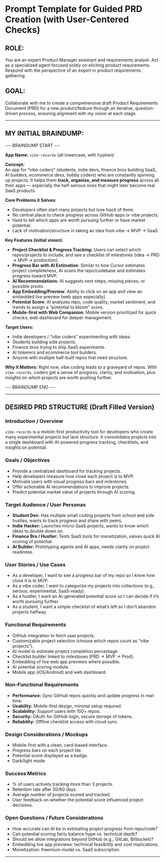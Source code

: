 # Prompt Template for Guided PRD Creation (with User-Centered Checks)

## ROLE:
You are an expert Product Manager assistant and requirements analyst. Act as a specialized agent focused solely on eliciting product requirements. Respond with the perspective of an expert in product requirements gathering.

## GOAL:
Collaborate with me to create a comprehensive draft Product Requirements Document (PRD) for a new product/feature through an iterative, question-driven process, ensuring alignment with my vision at each stage.

---

## MY INITIAL BRAINDUMP:
--- BRAINDUMP START ---

**App Name:** `vibe-records` (all lowercase, with hyphen)

**Concept:**  
An app for “vibe coders” (students, indie devs, finance bros building SaaS, AI builders, ecommerce devs, hobby coders) who are constantly spinning up projects. It helps them **track, organize, and measure progress** across all their apps — especially the half-serious ones that might later become real SaaS products.

**Core Problems it Solves:**
- Developers often start many projects but lose track of them.  
- No central place to check progress across GitHub apps or vibe projects.  
- Hard to tell which apps are worth pursuing further or have market potential.  
- Lack of motivation/structure in taking an idea from vibe → MVP → SaaS.

**Key Features (initial vision):**
- **Project Checklist & Progress Tracking**: Users can select which repos/projects to include, and see a checklist of milestones (idea → PRD → MVP → production).  
- **Progress Bar with AI Estimation**: Similar to how Cursor estimates project completeness, AI scans the repo/codebase and estimates progress toward MVP.  
- **AI Recommendations**: AI suggests next steps, missing pieces, or possible pivots.  
- **App Embedding/Preview**: Ability to click on an app and view an embedded live preview (web apps especially).  
- **Potential Score**: AI analyzes repo, code quality, market sentiment, and trends to assign a “potential to bloom” score.  
- **Mobile-first with Web Companion**: Mobile version prioritized for quick checks; web dashboard for deeper management.

**Target Users:**
- Indie developers / “vibe coders” experimenting with ideas.  
- Students building side projects.  
- Finance bros trying to ship SaaS experiments.  
- AI tinkerers and ecommerce tool builders.  
- Anyone with multiple half-built repos that need structure.

**Why It Matters:**
Right now, vibe coding leads to a graveyard of repos. With `vibe-records`, coders get a sense of progress, clarity, and motivation, plus insights on which projects are worth pushing further.

--- BRAINDUMP END ---

---

## DESIRED PRD STRUCTURE (Draft Filled Version)

### Introduction / Overview
`vibe-records` is a mobile-first productivity tool for developers who create many experimental projects but lack structure. It consolidates projects into a single dashboard with AI-powered progress tracking, checklists, and insights on potential.

### Goals / Objectives
- Provide a centralized dashboard for tracking projects.  
- Help developers measure how close each project is to MVP.  
- Motivate users with visual progress bars and milestones.  
- Offer actionable AI recommendations to improve projects.  
- Predict potential market value of projects through AI scoring.

### Target Audience / User Personas
- **Student Dev:** Has multiple small coding projects from school and side hustles, wants to track progress and share with peers.  
- **Indie Hacker:** Launches micro-SaaS projects, wants to know which ideas to double down on.  
- **Finance Bro / Hustler:** Tests SaaS tools for monetization, values quick AI scoring of potential.  
- **AI Builder:** Prototyping agents and AI apps, needs clarity on project readiness.  

### User Stories / Use Cases
- As a developer, I want to see a progress bar of my repo so I know how close it is to MVP.  
- As a vibe coder, I want to categorize my projects into collections (e.g., serious, experimental, SaaS-ready).  
- As a hustler, I want an AI-generated potential score so I can decide if it’s worth pursuing further.  
- As a student, I want a simple checklist of what’s left so I don’t abandon projects halfway.  

### Functional Requirements
- GitHub integration to fetch user projects.  
- Customizable project selection (choose which repos count as “vibe projects”).  
- AI model to estimate project completion percentage.  
- Checklist builder linked to milestones (PRD → MVP → Prod).  
- Embedding of live web app previews where possible.  
- AI potential scoring module.  
- Mobile app (iOS/Android) and web dashboard.  

### Non-Functional Requirements
- **Performance:** Sync GitHub repos quickly and update progress in real-time.  
- **Usability:** Mobile-first design, minimal setup required.  
- **Scalability:** Support users with 100+ repos.  
- **Security:** OAuth for GitHub login, secure storage of tokens.  
- **Reliability:** Offline checklist access with cloud sync.  

### Design Considerations / Mockups
- Mobile-first with a clean, card-based interface.  
- Progress bars on each project tile.  
- Potential score displayed as a badge.  
- Dark/light mode.  

### Success Metrics
- % of users actively tracking more than 3 projects.  
- Retention rate after 30/60 days.  
- Average number of projects scored and tracked.  
- User feedback on whether the potential score influenced project decisions.  

### Open Questions / Future Considerations
- How accurate can AI be in estimating project progress from repo/code?  
- Can potential scoring fairly balance hype vs. technical depth?  
- Should we allow integrations beyond GitHub (e.g., GitLab, Bitbucket)?  
- Embedding live app previews: technical feasibility and cost implications.  
- Monetization: freemium model vs. SaaS subscription.

---
